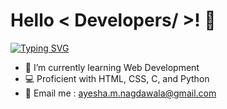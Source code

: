 # Hello < Developers/ \>! 👋


[![Typing SVG](https://readme-typing-svg.demolab.com/?lines=Ayesha+here+!!!;I+am+a+Second+Year+IT+Student;Feel+free+to+connect)](https://git.io/typing-svg)

- 🌱 I’m currently learning Web Development
- 💻 Proficient with HTML, CSS, C, and Python
- 📧 Email me : ayesha.m.nagdawala@gmail.com



